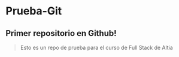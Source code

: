 # Prueba-Git
## Primer repositorio en Github!
> Esto es un repo de prueba para el curso de Full Stack de Altia
